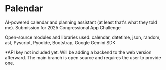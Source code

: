 # Palendar
AI-powered calendar and planning assistant (at least that's what they told me). Submission for 2025 Congressional App Challenge

Open-source modules and libraries used:
calendar, datetime, json, random, ast, Pyscript, Pyodide, Bootstrap, Google Gemini SDK

*API key not included yet. Will be adding a backend to the web version afterward. The main branch is open source and requires the user to provide one.
